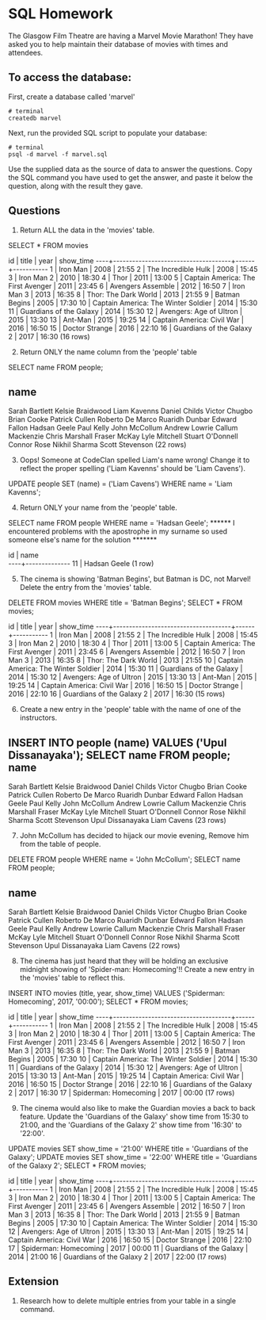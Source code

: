 # SQL Homework

The Glasgow Film Theatre are having a Marvel Movie Marathon! They have asked you to help maintain their database of movies with times and attendees.

## To access the database:

First, create a database called 'marvel'
```
# terminal
createdb marvel
```

Next, run the provided SQL script to populate your database:
```
# terminal
psql -d marvel -f marvel.sql
```

Use the supplied data as the source of data to answer the questions.  Copy the SQL command you have used to get the answer, and paste it below the question, along with the result they gave.

## Questions

1. Return ALL the data in the 'movies' table.

SELECT * FROM movies

id |                title                | year | show_time
----+-------------------------------------+------+-----------
 1 | Iron Man                            | 2008 | 21:55
 2 | The Incredible Hulk                 | 2008 | 15:45
 3 | Iron Man 2                          | 2010 | 18:30
 4 | Thor                                | 2011 | 13:00
 5 | Captain America: The First Avenger  | 2011 | 23:45
 6 | Avengers Assemble                   | 2012 | 16:50
 7 | Iron Man 3                          | 2013 | 16:35
 8 | Thor: The Dark World                | 2013 | 21:55
 9 | Batman Begins                       | 2005 | 17:30
10 | Captain America: The Winter Soldier | 2014 | 15:30
11 | Guardians of the Galaxy             | 2014 | 15:30
12 | Avengers: Age of Ultron             | 2015 | 13:30
13 | Ant-Man                             | 2015 | 19:25
14 | Captain America: Civil War          | 2016 | 16:50
15 | Doctor Strange                      | 2016 | 22:10
16 | Guardians of the Galaxy 2           | 2017 | 16:30
(16 rows)

2. Return ONLY the name column from the 'people' table

SELECT name FROM people;

name       
------------------
Sarah Bartlett
Kelsie Braidwood
Liam Kavenns
Daniel Childs
Victor Chugbo
Brian Cooke
Patrick Cullen
Roberto De Marco
Ruaridh Dunbar
Edward Fallon
Hadsan Geele
Paul Kelly
John McCollum
Andrew Lowrie
Callum Mackenzie
Chris Marshall
Fraser McKay
Lyle Mitchell
Stuart O'Donnell
Connor Rose
Nikhil Sharma
Scott Stevenson
(22 rows)

3. Oops! Someone at CodeClan spelled Liam's name wrong! Change it to reflect the proper spelling ('Liam Kavenns' should be 'Liam Cavens').

UPDATE people SET (name) = ('Liam Cavens') WHERE name = 'Liam Kavenns';

4. Return ONLY your name from the 'people' table.

SELECT name FROM people WHERE name = 'Hadsan Geele';
****** I encountered problems with the apostrophe in my surname so used someone else's name for the solution *******

id |     name     
----+--------------
 11 | Hadsan Geele
(1 row)


5. The cinema is showing 'Batman Begins', but Batman is DC, not Marvel! Delete the entry from the 'movies' table.

DELETE FROM movies WHERE title = 'Batman Begins';
SELECT * FROM movies;

id |                title                | year | show_time
----+-------------------------------------+------+-----------
 1 | Iron Man                            | 2008 | 21:55
 2 | The Incredible Hulk                 | 2008 | 15:45
 3 | Iron Man 2                          | 2010 | 18:30
 4 | Thor                                | 2011 | 13:00
 5 | Captain America: The First Avenger  | 2011 | 23:45
 6 | Avengers Assemble                   | 2012 | 16:50
 7 | Iron Man 3                          | 2013 | 16:35
 8 | Thor: The Dark World                | 2013 | 21:55
10 | Captain America: The Winter Soldier | 2014 | 15:30
11 | Guardians of the Galaxy             | 2014 | 15:30
12 | Avengers: Age of Ultron             | 2015 | 13:30
13 | Ant-Man                             | 2015 | 19:25
14 | Captain America: Civil War          | 2016 | 16:50
15 | Doctor Strange                      | 2016 | 22:10
16 | Guardians of the Galaxy 2           | 2017 | 16:30
(15 rows)

6. Create a new entry in the 'people' table with the name of one of the instructors.

INSERT INTO people (name) VALUES ('Upul Dissanayaka');
SELECT name FROM people;
       name       
------------------
 Sarah Bartlett
 Kelsie Braidwood
 Daniel Childs
 Victor Chugbo
 Brian Cooke
 Patrick Cullen
 Roberto De Marco
 Ruaridh Dunbar
 Edward Fallon
 Hadsan Geele
 Paul Kelly
 John McCollum
 Andrew Lowrie
 Callum Mackenzie
 Chris Marshall
 Fraser McKay
 Lyle Mitchell
 Stuart O'Donnell
 Connor Rose
 Nikhil Sharma
 Scott Stevenson
 Upul Dissanayaka
 Liam Cavens
(23 rows)

7. John McCollum has decided to hijack our movie evening, Remove him from the table of people.

DELETE FROM people WHERE name = 'John McCollum';
SELECT name FROM people;

name       
------------------
Sarah Bartlett
Kelsie Braidwood
Daniel Childs
Victor Chugbo
Brian Cooke
Patrick Cullen
Roberto De Marco
Ruaridh Dunbar
Edward Fallon
Hadsan Geele
Paul Kelly
Andrew Lowrie
Callum Mackenzie
Chris Marshall
Fraser McKay
Lyle Mitchell
Stuart O'Donnell
Connor Rose
Nikhil Sharma
Scott Stevenson
Upul Dissanayaka
Liam Cavens
(22 rows)

8. The cinema has just heard that they will be holding an exclusive midnight showing of 'Spider-man: Homecoming'!! Create a new entry in the 'movies' table to reflect this.

INSERT INTO movies (title, year, show_time) VALUES ('Spiderman: Homecoming', 2017, '00:00');
SELECT * FROM movies;


id |                title                | year | show_time
----+-------------------------------------+------+-----------
 1 | Iron Man                            | 2008 | 21:55
 2 | The Incredible Hulk                 | 2008 | 15:45
 3 | Iron Man 2                          | 2010 | 18:30
 4 | Thor                                | 2011 | 13:00
 5 | Captain America: The First Avenger  | 2011 | 23:45
 6 | Avengers Assemble                   | 2012 | 16:50
 7 | Iron Man 3                          | 2013 | 16:35
 8 | Thor: The Dark World                | 2013 | 21:55
 9 | Batman Begins                       | 2005 | 17:30
10 | Captain America: The Winter Soldier | 2014 | 15:30
11 | Guardians of the Galaxy             | 2014 | 15:30
12 | Avengers: Age of Ultron             | 2015 | 13:30
13 | Ant-Man                             | 2015 | 19:25
14 | Captain America: Civil War          | 2016 | 16:50
15 | Doctor Strange                      | 2016 | 22:10
16 | Guardians of the Galaxy 2           | 2017 | 16:30
17 | Spiderman: Homecoming               | 2017 | 00:00
(17 rows)


9. The cinema would also like to make the Guardian movies a back to back feature. Update the 'Guardians of the Galaxy' show time from 15:30 to 21:00, and the 'Guardians of the Galaxy 2' show time from '16:30' to '22:00'.

UPDATE movies SET show_time = '21:00' WHERE title = 'Guardians of the Galaxy';
UPDATE movies SET show_time = '22:00' WHERE title = 'Guardians of the Galaxy 2';
SELECT * FROM movies;


id |                title                | year | show_time
----+-------------------------------------+------+-----------
  1 | Iron Man                            | 2008 | 21:55
  2 | The Incredible Hulk                 | 2008 | 15:45
  3 | Iron Man 2                          | 2010 | 18:30
  4 | Thor                                | 2011 | 13:00
  5 | Captain America: The First Avenger  | 2011 | 23:45
  6 | Avengers Assemble                   | 2012 | 16:50
  7 | Iron Man 3                          | 2013 | 16:35
  8 | Thor: The Dark World                | 2013 | 21:55
  9 | Batman Begins                       | 2005 | 17:30
 10 | Captain America: The Winter Soldier | 2014 | 15:30
 12 | Avengers: Age of Ultron             | 2015 | 13:30
 13 | Ant-Man                             | 2015 | 19:25
 14 | Captain America: Civil War          | 2016 | 16:50
 15 | Doctor Strange                      | 2016 | 22:10
 17 | Spiderman: Homecoming               | 2017 | 00:00
 11 | Guardians of the Galaxy             | 2014 | 21:00
 16 | Guardians of the Galaxy 2           | 2017 | 22:00
(17 rows)


## Extension

1. Research how to delete multiple entries from your table in a single command.

